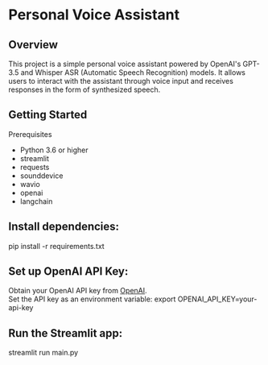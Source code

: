 # Personal Voice Assistant

## Overview
This project is a simple personal voice assistant powered by OpenAI's GPT-3.5 and Whisper ASR (Automatic Speech Recognition) models. It allows users to interact with the assistant through voice input and receives responses in the form of synthesized speech.

## Getting Started

Prerequisites

* Python 3.6 or higher
* streamlit
* requests
* sounddevice
* wavio
* openai
* langchain

## Install dependencies:

pip install -r requirements.txt

## Set up OpenAI API Key:

Obtain your OpenAI API key from [OpenAI](https://beta.openai.com/signup/).</br>
Set the API key as an environment variable: export OPENAI_API_KEY=your-api-key

## Run the Streamlit app:

streamlit run main.py
